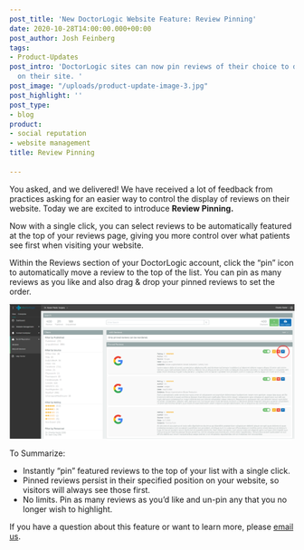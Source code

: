 ```yaml
---
post_title: 'New DoctorLogic Website Feature: Review Pinning'
date: 2020-10-28T14:00:00.000+00:00
post_author: Josh Feinberg
tags:
- Product-Updates
post_intro: 'DoctorLogic sites can now pin reviews of their choice to display first
  on their site. '
post_image: "/uploads/product-update-image-3.jpg"
post_highlight: ''
post_type:
- blog
product:
- social reputation
- website management
title: Review Pinning

---
```

You asked, and we delivered! We have received a lot of feedback from practices asking for an easier way to control the display of reviews on their website. Today we are excited to introduce **Review Pinning.**

Now with a single click, you can select reviews to be automatically featured at the top of your reviews page, giving you more control over what patients see first when visiting your website.

Within the Reviews section of your DoctorLogic account, click the “pin” icon to automatically move a review to the top of the list. You can pin as many reviews as you like and also drag & drop your pinned reviews to set the order.

![](/uploads/review-screenshot-scrubbed.png)

To Summarize:

* Instantly “pin” featured reviews to the top of your list with a single click.
* Pinned reviews persist in their specified position on your website, so visitors will always see those first.
* No limits. Pin as many reviews as you’d like and un-pin any that you no longer wish to highlight.

If you have a question about this feature or want to learn more, please [email us](mailto:success@doctorlogic.com?subject=Interested%20in%20Review%20Pinning).